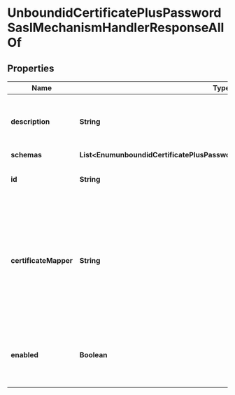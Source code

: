 

# UnboundidCertificatePlusPasswordSaslMechanismHandlerResponseAllOf


## Properties

| Name | Type | Description | Notes |
|------------ | ------------- | ------------- | -------------|
|**description** | **String** | A description for this SASL Mechanism Handler |  [optional] |
|**schemas** | **List&lt;EnumunboundidCertificatePlusPasswordSaslMechanismHandlerSchemaUrn&gt;** |  |  [optional] |
|**id** | **String** | Name of the SASL Mechanism Handler |  [optional] |
|**certificateMapper** | **String** | The certificate mapper that will be used to identify the target user based on the certificate that was presented to the server. |  [optional] |
|**enabled** | **Boolean** | Indicates whether the SASL mechanism handler is enabled for use. |  [optional] |



